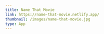 ```yaml
---
title: Name That Movie
link: https://name-that-movie.netlify.app/
thumbnail: /images/name-that-movie.jpg
type: App
---
```

